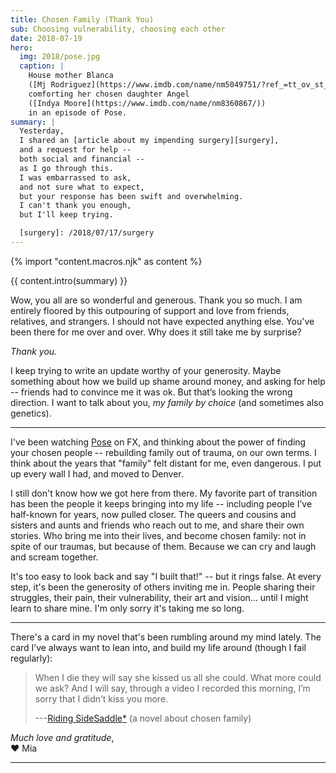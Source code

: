 ```yaml
---
title: Chosen Family (Thank You)
sub: Choosing vulnerability, choosing each other
date: 2018-07-19
hero:
  img: 2018/pose.jpg
  caption: |
    House mother Blanca
    ([Mj Rodriguez](https://www.imdb.com/name/nm5049751/?ref_=tt_ov_st_sm))
    comforting her chosen daughter Angel
    ([Indya Moore](https://www.imdb.com/name/nm8360867/))
    in an episode of Pose.
summary: |
  Yesterday,
  I shared an [article about my impending surgery][surgery],
  and a request for help --
  both social and financial --
  as I go through this.
  I was embarrassed to ask,
  and not sure what to expect,
  but your response has been swift and overwhelming.
  I can't thank you enough,
  but I'll keep trying.

  [surgery]: /2018/07/17/surgery
---
```

{% import "content.macros.njk" as content %}

{{ content.intro(summary) }}

Wow, you all are so wonderful and generous.
Thank you so much.
I am entirely floored by this outpouring of support and love
from friends, relatives, and strangers.
I should not have expected anything else.
You've been there for me over and over.
Why does it still take me by surprise?

*Thank you.*

I keep trying to write an update
worthy of your generosity.
Maybe something about how we build up shame around money,
and asking for help --
friends had to convince me it was ok.
But that’s looking the wrong direction.
I want to talk about you,
*my family by choice*
(and sometimes also genetics).


------


I've been watching [Pose][pose] on FX,
and thinking about the power of finding your chosen people --
rebuilding family out of trauma, on our own terms.
I think about the years that "family" felt distant for me,
even dangerous.
I put up every wall I had,
and moved to Denver.

[pose]: https://www.nytimes.com/2018/06/01/arts/television/pose-review-fx-ryan-murphy.html

I still don't know how we got here from there.
My favorite part of transition has been
the people it keeps bringing into my life --
including people I’ve half-known for years,
now pulled closer.
The queers and cousins and sisters and aunts and friends
who reach out to me,
and share their own stories.
Who bring me into their lives,
and become chosen family:
not in spite of our traumas, but because of them.
Because we can cry and laugh and scream together.

It's too easy to look back and say "I built that!" --
but it rings false.
At every step,
it's been the generosity of others inviting me in.
People sharing their struggles,
their pain, their vulnerability, their art and vision…
until I might learn to share mine.
I'm only sorry it's taking me so long.


------


There's a card in my novel
that's been rumbling around my mind lately.
The card I’ve always want to lean into,
and build my life around
(though I fail regularly):

> When I die they will say she kissed us all she could.
> What more could we ask?
> And I will say,
> through a video I recorded this morning,
> I’m sorry that I didn’t kiss you more.
>
> ---[Riding SideSaddle*][sidesaddle] (a novel about chosen family)

[sidesaddle]: /writing/ridingsidesaddle/

*Much love and gratitude*, \
❤️ Mia

------

<iframe class='gfm-media-widget' image='1' coinfo='1' width='100%' height='100%' frameborder='0' id='mias-medical-upgrade'></iframe><script src='//funds.gofundme.com/js/5.0/media-widget.js'></script>
